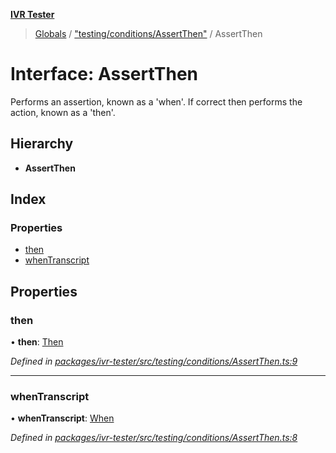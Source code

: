 **[IVR Tester](../README.md)**

> [Globals](../README.md) / ["testing/conditions/AssertThen"](../modules/_testing_conditions_assertthen_.md) / AssertThen

# Interface: AssertThen

Performs an assertion, known as a 'when'. If correct then performs the action, known as a 'then'.

## Hierarchy

* **AssertThen**

## Index

### Properties

* [then](_testing_conditions_assertthen_.assertthen.md#then)
* [whenTranscript](_testing_conditions_assertthen_.assertthen.md#whentranscript)

## Properties

### then

•  **then**: [Then](_testing_conditions_then_then_.then.md)

*Defined in [packages/ivr-tester/src/testing/conditions/AssertThen.ts:9](https://github.com/SketchingDev/ivr-tester/blob/5493745/packages/ivr-tester/src/testing/conditions/AssertThen.ts#L9)*

___

### whenTranscript

•  **whenTranscript**: [When](../modules/_testing_conditions_when_when_.md#when)

*Defined in [packages/ivr-tester/src/testing/conditions/AssertThen.ts:8](https://github.com/SketchingDev/ivr-tester/blob/5493745/packages/ivr-tester/src/testing/conditions/AssertThen.ts#L8)*

